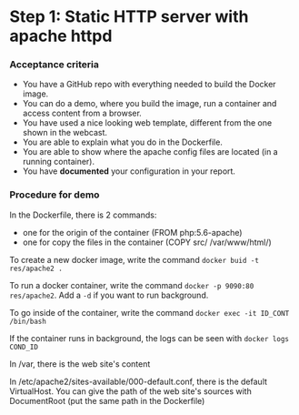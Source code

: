 # Step 1: Static HTTP server with apache httpd

### Acceptance criteria

* You have a GitHub repo with everything needed to build the Docker image.
* You can do a demo, where you build the image, run a container and access content from a browser.
* You have used a nice looking web template, different from the one shown in the webcast.
* You are able to explain what you do in the Dockerfile.
* You are able to show where the apache config files are located (in a running container).
* You have **documented** your configuration in your report.

### Procedure for demo

In the Dockerfile, there is 2 commands: 
 * one for the origin of the container (FROM php:5.6-apache) 
 * one for copy the files in the container (COPY src/ /var/www/html/)

To create a new docker image, write the command ```docker buid -t res/apache2 .```

To run a docker container, write the command ```docker -p 9090:80 res/apache2```. Add a ```-d``` if you want to run background.

To go inside of the container, write the command ```docker exec -it ID_CONT /bin/bash```

If the container runs in background, the logs can be seen with ```docker logs COND_ID```

In /var, there is the web site's content

In /etc/apache2/sites-available/000-default.conf, there is the default VirtualHost. You can give the path of the web site's sources with DocumentRoot (put the same path in the Dockerfile)